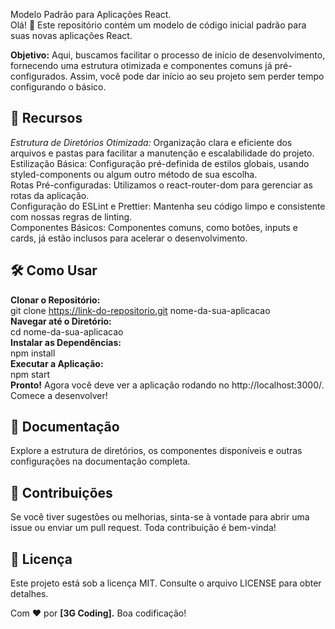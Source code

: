 Modelo Padrão para Aplicações React.  
Olá! 👋 Este repositório contém um modelo de código inicial padrão para suas novas aplicações React.  

**Objetivo:** Aqui, buscamos facilitar o processo de início de desenvolvimento, fornecendo uma estrutura otimizada e componentes comuns já pré-configurados. Assim, você pode dar início ao seu projeto sem perder tempo configurando o básico.  

## 🚀 Recursos
*Estrutura de Diretórios Otimizada:* Organização clara e eficiente dos arquivos e pastas para facilitar a manutenção e escalabilidade do projeto.  
Estilização Básica: Configuração pré-definida de estilos globais, usando styled-components ou algum outro método de sua escolha.  
Rotas Pré-configuradas: Utilizamos o react-router-dom para gerenciar as rotas da aplicação.  
Configuração do ESLint e Prettier: Mantenha seu código limpo e consistente com nossas regras de linting.  
Componentes Básicos: Componentes comuns, como botões, inputs e cards, já estão inclusos para acelerar o desenvolvimento.  

## 🛠️ Como Usar
**Clonar o Repositório:**  
git clone https://link-do-repositorio.git nome-da-sua-aplicacao  
**Navegar até o Diretório:**  
cd nome-da-sua-aplicacao  
**Instalar as Dependências:**  
npm install  
**Executar a Aplicação:**  
npm start  
**Pronto!** Agora você deve ver a aplicação rodando no http://localhost:3000/. Comece a desenvolver!  
  
## 📖 Documentação
Explore a estrutura de diretórios, os componentes disponíveis e outras configurações na documentação completa.

## 🤝 Contribuições
Se você tiver sugestões ou melhorias, sinta-se à vontade para abrir uma issue ou enviar um pull request. Toda contribuição é bem-vinda!

## 📜 Licença
Este projeto está sob a licença MIT. Consulte o arquivo LICENSE para obter detalhes.

Com ❤️ por **[3G Coding].** Boa codificação!





